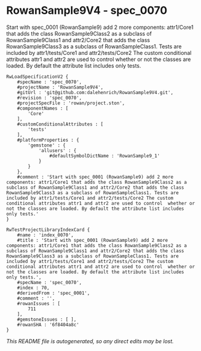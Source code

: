 # RowanSample9V4 - spec_0070
Start with spec_0001 (RowanSample9) add 2 more components: attr1/Core1 that adds the class RowanSample9Class2 as a subclass of RowanSample9Class1 and attr2/Core2 that adds the class RowanSample9Class3 as a subclass of RowanSampleClass1. Tests are included by attr1/tests/Core1 and attr2/tests/Core2 The custom conditional attributes attr1 and attr2 are used to control  whether or not the classes are loaded. By default the attribute list includes only tests.
```
RwLoadSpecificationV2 {
	#specName : 'spec_0070',
	#projectName : 'RowanSample9V4',
	#gitUrl : 'git@github.com:dalehenrich/RowanSample9V4.git',
	#revision : 'spec_0070',
	#projectSpecFile : 'rowan/project.ston',
	#componentNames : [
		'Core'
	],
	#customConditionalAttributes : [
		'tests'
	],
	#platformProperties : {
		'gemstone' : {
			'allusers' : {
				#defaultSymbolDictName : 'RowanSample9_1'
			}
		}
	},
	#comment : 'Start with spec_0001 (RowanSample9) add 2 more components: attr1/Core1 that adds the class RowanSample9Class2 as a subclass of RowanSample9Class1 and attr2/Core2 that adds the class RowanSample9Class3 as a subclass of RowanSampleClass1. Tests are included by attr1/tests/Core1 and attr2/tests/Core2 The custom conditional attributes attr1 and attr2 are used to control  whether or not the classes are loaded. By default the attribute list includes only tests.'
}

RwTestProjectLibraryIndexCard {
	#name : 'index_0070',
	#title : 'Start with spec_0001 (RowanSample9) add 2 more components: attr1/Core1 that adds the class RowanSample9Class2 as a subclass of RowanSample9Class1 and attr2/Core2 that adds the class RowanSample9Class3 as a subclass of RowanSampleClass1. Tests are included by attr1/tests/Core1 and attr2/tests/Core2 The custom conditional attributes attr1 and attr2 are used to control  whether or not the classes are loaded. By default the attribute list includes only tests.',
	#specName : 'spec_0070',
	#index : 70,
	#derivedFrom : 'spec_0001',
	#comment : '',
	#rowanIssues : [
		711
	],
	#gemstoneIssues : [ ],
	#rowanSHA : '6f8404a8c'
}
```

*This README file is autogenerated, so any direct edits may be lost.*
